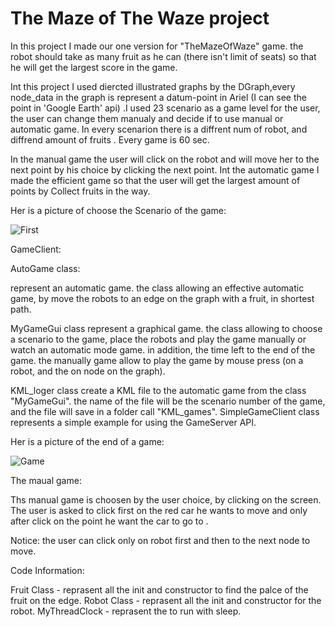 # The Maze of The Waze project

In this project I made our one version for "TheMazeOfWaze" game. the robot should take as many fruit as he can (there isn't limit of seats) so that he will get the largest score in the game.

Int this project I used diercted illustrated graphs by the DGraph,every node_data in the graph is represent a datum-point in Ariel (I can see the point in 'Google Earth' api) .I used 23 scenario as a game level for the user, the user can change them manualy and decide if to use manual or automatic game. In every scenarion there is a diffrent num of robot, and diffrend amount of fruits . Every game is 60 sec.

In the manual game the user will click on the robot and will move her to the next point by his choice by clicking the next point. Int the automatic game I made the efficient game so that the user will get the largest amount of points by Collect fruits in the way.

Her is a picture of choose the Scenario of the game:

![First](https://user-images.githubusercontent.com/57295881/72775177-093a8a80-3c16-11ea-9dbc-f4b1178ed92e.PNG)

GameClient:

AutoGame class:

represent an automatic game. the class allowing an effective automatic game, by move the robots to an edge on the graph with a fruit, in shortest path.

MyGameGui class represent a graphical game. the class allowing to choose a scenario to the game, place the robots and play the game manually or watch an automatic mode game. in addition, the time left to the end of the game. the manually game allow to play the game by mouse press (on a robot, and the on node on the graph).

KML_loger class create a KML file to the automatic game from the class "MyGameGui". the name of the file will be the scenario number of the game, and the file will save in a folder call "KML_games". SimpleGameClient class represents a simple example for using the GameServer API.

Her is a picture of the end of a game:

![Game](https://user-images.githubusercontent.com/57295881/72775306-86fe9600-3c16-11ea-9a9e-2e473d57d538.PNG)

The maual game:

Ths manual game is choosen by the user choice, by clicking on the screen. The user is asked to click first on the red car he wants to move and only after click on the point he want the car to go to .

Notice: the user can click only on robot first and then to the next node to move.

Code Information:

Fruit Class - reprasent all the init and constructor to find the palce of the fruit on the edge.
Robot Class - reprasent all the init and constructor for the robot.
MyThreadClock - reprasent the to run with sleep.

